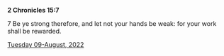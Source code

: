**2 Chronicles 15:7**

7 Be ye strong therefore, and let not your hands be weak: for your work shall be rewarded.

[Tuesday 09-August, 2022](https://t.me/s/daily_scripture)
